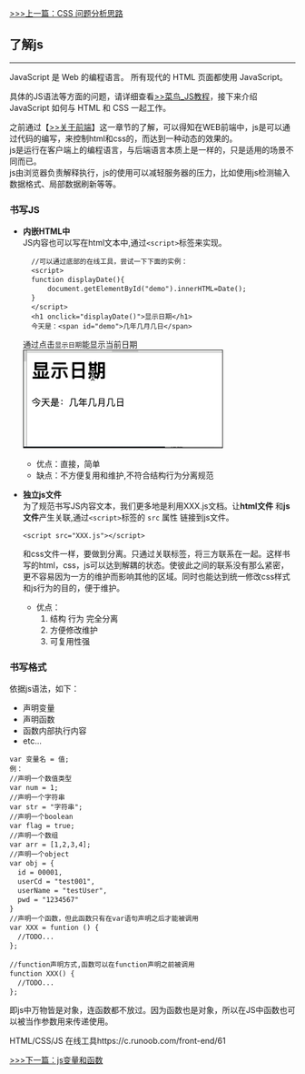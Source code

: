 [>>>上一篇：CSS 问题分析思路](../../lib/CSS/CSS问题分析思路.md)

## 了解js
---
JavaScript 是 Web 的编程语言。
所有现代的 HTML 页面都使用 JavaScript。

具体的JS语法等方面的问题，请详细查看[>>菜鸟_JS教程](https://www.runoob.com/js/js-tutorial.html)，接下来介绍JavaScript 如何与 HTML 和 CSS 一起工作。

之前通过【[>>关于前端](../../关于前端.md)】这一章节的了解，可以得知在WEB前端中，js是可以通过代码的编写，来控制html和css的，而达到一种动态的效果的。  
js是运行在客户端上的编程语言，与后端语言本质上是一样的，只是适用的场景不同而已。  
js由浏览器负责解释执行，js的使用可以减轻服务器的压力，比如使用js检测输入数据格式、局部数据刷新等等。

### 书写JS
- **内嵌HTML中**  
  JS内容也可以写在html文本中,通过`<script>`标签来实现。  
  ```
    //可以通过底部的在线工具，尝试一下下面的实例：
    <script>
    function displayDate(){
    	document.getElementById("demo").innerHTML=Date();
    }
    </script>
    <h1 onclick="displayDate()">显示日期</h1>
    今天是：<span id="demo">几年几月几日</span>
  ```  
  通过点击`显示日期`能显示当前日期  
  <img src="../../img/js_tutorial01.GIF" width="350" border="1px"/>  

  - 优点：直接，简单  
  - 缺点：不方便复用和维护,不符合结构行为分离规范  

- **独立js文件**  
    为了规范书写JS内容文本，我们更多地是利用XXX.js文档。让**html文件** 和**js文件**产生关联,通过`<script>`标签的 `src` 属性 链接到js文件。
    ```
    <script src="XXX.js"></script>
    ```
    和css文件一样，要做到分离。只通过关联标签，将三方联系在一起。这样书写的html，css，js可以达到解耦的状态。使彼此之间的联系没有那么紧密，更不容易因为一方的维护而影响其他的区域。同时也能达到统一修改css样式和js行为的目的，便于维护。  
    - 优点：
      1. 结构 行为 完全分离
      1. 方便修改维护
      1. 可复用性强   

### 书写格式  
  依据js语法，如下：  
  - 声明变量
  - 声明函数
  - 函数内部执行内容
  - etc...

```
var 变量名 = 值;
例：
//声明一个数值类型
var num = 1;
//声明一个字符串
var str = "字符串";
//声明一个boolean
var flag = true;
//声明一个数组
var arr = [1,2,3,4];
//声明一个object
var obj = {
  id = 00001,
  userCd = "test001",
  userName = "testUser",
  pwd = "1234567"
}
//声明一个函数，但此函数只有在var语句声明之后才能被调用
var XXX = funtion () {
  //TODO...
};

//function声明方式,函数可以在function声明之前被调用
function XXX() {
  //TODO...
};
```
  即js中万物皆是对象，连函数都不放过。因为函数也是对象，所以在JS中函数也可以被当作参数用来传递使用。

HTML/CSS/JS 在线工具https://c.runoob.com/front-end/61

[>>>下一篇：js变量和函数](../../lib/JavaScript/js变量和函数.md)

